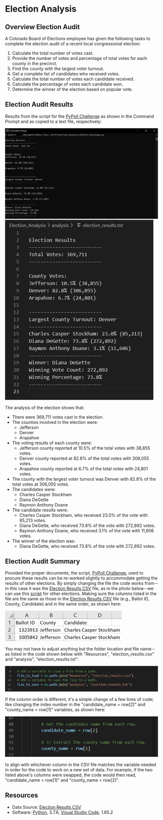 # Election Analysis

## Overview Election Audit
A Colorado Board of Elections employee has given the following tasks to complete the election audit of a recent local congressional election:

1. Calculate the total number of votes cast.
2. Provide the number of votes and percentage of total votes for each county in the precinct.
3. Find the county with the largest voter turnout.
4. Get a complete list of candidates who received votes.
5. Calculate the total number of votes each candidate received.
6. Calculate the percentage of votes each candidate won.
7. Determine the winner of the election based on popular vote.

## Election Audit Results
Results from the script for the [PyPoll Challenge](PyPoll_Challenge.py) as shown in the Command Prompt and as copied to a text file, respectively:

![Terminal Code Results](electioncmdresults2.jpg) ![Text Code Results](electiontxtresults.png)

The analysis of the election shows that:
- There were 369,711 votes cast in the election.
- The counties involved in the election were:
  - Jefferson
  - Denver
  - Arapahoe
- The voting results of each county were:
  - Jefferson county reported at 10.5% of the total votes with 38,855 votes.
  - Denver county reported at 82.8% of the total votes with 306,055 votes.
  - Arapahoe county reported at 6.7% of the total votes with 24,801 votes.
- The county with the largest voter turnout was Denver with 82.8% of the total votes at 306,055 votes.
- The candidates were:
  - Charles Casper Stockham
  - Diana DeGette
  - Raymon Anthony Doane
- The candidate results were:
  - Charles Casper Stockham, who received 23.0% of the vote with 85,213 votes.
  - Diana DeGette, who received 73.8% of the vote with 272,892 votes.
  - Raymon Anthony Doane, who received 3.1% of the vote with 11,606 votes.
- The winner of the election was:
  - Diana DeGette, who received 73.8% of the vote with 272,892 votes.

## Election Audit Summary
Provided the proper documents, the script, [PyPoll Challenge](PyPoll_Challenge.py), used to procure these results can be re-worked slightly to accommodate getting the results of other elections. By simply changing the file the code works from--in this case it was the [Election Results CSV](Resources/election_results.csv) file, as in the photo below--we can use this [script](PyPoll_Challenge.py) for other elections. Making sure the columns listed in the file are the same as those in the [Election Results CSV](Resources/election_results.csv) file (e.g., Ballot ID, County, Candidate) and in the same order, as shown here:

![Election Results CSV Screenshot](electionxclsss.png)

You may not have to adjust anything but the folder location and file name--as listed in the code shown below with "Resources", "election_results.csv" and "analysis", "election_results.txt":

![File Location Code](electioncode2.png)

If the column order is different, it's a simple change of a few lines of code; like changing the index number in the "candidate_name = row[2]" and "county_name = row[1]" variables, as shown here:

![Variable Code](electioncode1.png)

to align with whichever column in the CSV file matches the variable needed in order for the code to work on a new set of data. For example, if the two listed above's columns were swapped, the code would then read, "candidate_name = row[1]" and "county_name = row[2]".

## Resources
- Data Source: [Election Results CSV](Resources/election_results.csv)
- Software: [Python](https://www.python.org/), 3.7.6, [Visual Studio Code](https://code.visualstudio.com/), 1.65.2
